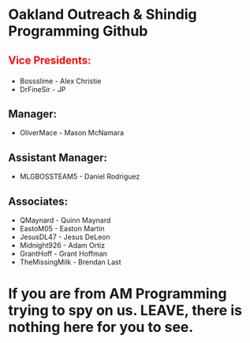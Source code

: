# Oakland Outreach & Shindig Programming Github

## <p style="color: red">Vice Presidents:<p>
* Bossslime - Alex Christie
* DrFineSir - JP

## Manager:
* OliverMace - Mason McNamara

## Assistant Manager:
* MLGBOSSTEAM5 - Daniel Rodriguez

## Associates:
* QMaynard - Quinn Maynard
* EastoM05 - Easton Martin
* JesusDL47 - Jesus DeLeon
* Midnight926 - Adam Ortiz
* GrantHoff - Grant Hoffman
* TheMissingMilk - Brendan Last

# If you are from AM Programming trying to spy on us. LEAVE, there is nothing here for you to see.
